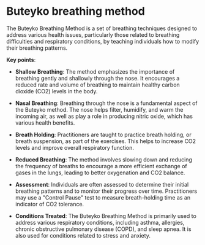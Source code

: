 [//]: # (
source: gpt-3 + jph editing
tags: psychology treatments
)

# Buteyko breathing method

The Buteyko Breathing Method is a set of breathing techniques designed to address various health issues, particularly those related to breathing difficulties and respiratory conditions, by teaching individuals how to modify their breathing patterns.

**Key points**:

* **Shallow Breathing**: The method emphasizes the importance of breathing gently and shallowly through the nose. It encourages a reduced rate and volume of breathing to maintain healthy carbon dioxide (CO2) levels in the body.

* **Nasal Breathing**: Breathing through the nose is a fundamental aspect of the Buteyko method. The nose helps filter, humidify, and warm the incoming air, as well as play a role in producing nitric oxide, which has various health benefits.

* **Breath Holding**: Practitioners are taught to practice breath holding, or breath suspension, as part of the exercises. This helps to increase CO2 levels and improve overall respiratory function.

* **Reduced Breathing**: The method involves slowing down and reducing the frequency of breaths to encourage a more efficient exchange of gases in the lungs, leading to better oxygenation and CO2 balance.

* **Assessment**: Individuals are often assessed to determine their initial breathing patterns and to monitor their progress over time. Practitioners may use a "Control Pause" test to measure breath-holding time as an indicator of CO2 tolerance.

* **Conditions Treated**: The Buteyko Breathing Method is primarily used to address various respiratory conditions, including asthma, allergies, chronic obstructive pulmonary disease (COPD), and sleep apnea. It is also used for conditions related to stress and anxiety.
